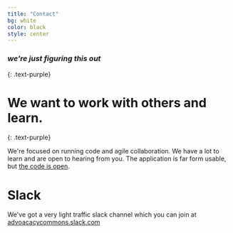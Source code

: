 ```yaml
---
title: "Contact"
bg: white
color: black
style: center
---
```


### *we're just figuring this out*
{: .text-purple}

<span class="fa-stack subtlecircle" style="font-size:100px; background:rgba(255,166,0,0.1)">
  <i class="fa fa-circle fa-stack-2x text-white"></i>
  <i class="fa fa-users fa-stack-1x text-orange"></i>
</span>

# We want to work with others and learn.
{: .text-purple}

We're focused on running code and agile collaboration. We have a lot to learn and are open to hearing from you. The application is far form usable, but [the code is open](https://github.com/advocacycommons/).

# Slack

We've got a very light traffic slack channel which you can join at [advoacacycommons.slack.com](https://advocacycommons.slack.com/shared_invite/MTIwODczODE2NDAwLTE0ODI5NzgwNjAtYWMzZTFmZGJkMA)
